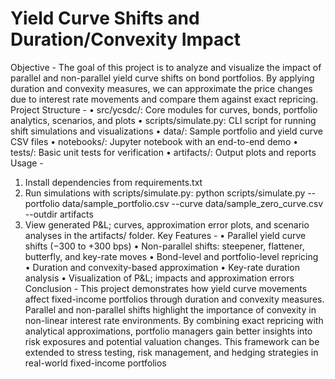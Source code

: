  # Yield Curve Shifts and Duration/Convexity Impact
  Objective - 
 The goal of this project is to analyze and visualize the impact of parallel and non-parallel yield curve shifts on bond portfolios. By applying duration and convexity        measures, we can approximate the price changes due to interest rate movements and compare them against exact repricing.
 Project Structure -
 • src/ycsdc/: Core modules for curves, bonds, portfolio analytics, scenarios, and plots
 • scripts/simulate.py: CLI script for running shift simulations and visualizations
 • data/: Sample portfolio and yield curve CSV files
 • notebooks/: Jupyter notebook with an end-to-end demo
 • tests/: Basic unit tests for verification
 • artifacts/: Output plots and reports
 Usage -
 1. Install dependencies from requirements.txt
 2. Run simulations with scripts/simulate.py:
 python scripts/simulate.py --portfolio data/sample_portfolio.csv --curve
 data/sample_zero_curve.csv --outdir artifacts
 3. View generated P&L; curves, approximation error plots, and scenario analyses in the artifacts/
 folder.
 Key Features -
 • Parallel yield curve shifts (−300 to +300 bps)
 • Non-parallel shifts: steepener, flattener, butterfly, and key-rate moves
 • Bond-level and portfolio-level repricing
 • Duration and convexity-based approximation
 • Key-rate duration analysis
 • Visualization of P&L; impacts and approximation errors
 Conclusion -
 This project demonstrates how yield curve movements affect fixed-income portfolios through duration and convexity measures. Parallel and non-parallel shifts highlight the importance of convexity in non-linear interest rate environments. By combining exact repricing with analytical approximations, portfolio managers gain better insights into risk exposures and potential valuation changes. This framework can be extended to stress testing, risk management, and hedging strategies in real-world fixed-income portfolios
